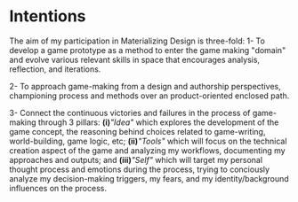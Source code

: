 # Intentions
The aim of my participation in Materializing Design is three-fold:
1- To develop a game prototype as a method to enter the game making "domain" and evolve various relevant skills in space that encourages analysis, reflection, and iterations.

2- To approach game-making from a design and authorship perspectives, championing process and methods over an product-oriented enclosed path.

3- Connect the continuous victories and failures in the process of game-making through 3 pillars: **(i)**_"Idea"_ which explores the development of the game concept, the reasoning behind choices related to game-writing, world-building, game logic, etc; **(ii)**_"Tools"_ which will focus on the technical creation aspect of the game and analyzing my workflows, documenting my approaches and outputs; and **(iii)**_"Self"_ which will target my personal thought process and emotions during the process, trying to conciously analyze my decision-making triggers, my fears, and my identity/background influences on the process.
